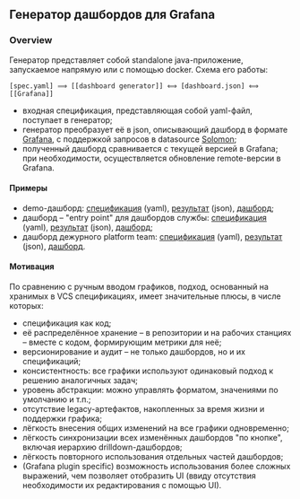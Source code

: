 ## Генератор дашбордов для Grafana 

### Overview

Генератор представляет собой standalone java-приложение, запускаемое напрямую или с помощью docker.
Схема его работы:

    [spec.yaml] ⟹ [[dashboard generator]] ⟺ [dashboard.json] ⟺ [[Grafana]]

* входная спецификация, представляющая собой yaml-файл, поступает в генератор;
* генератор преобразует её в json, описывающий дашборд в формате [Grafana](https://grafana.yandex-team.ru),
  с поддержкой запросов в datasource [Solomon](https://solomon.yandex-team.ru);
* полученный дашборд сравнивается с текущей версией в Grafana;
  при необходимости, осуществляется обновление remote-версии в Grafana.  

#### Примеры

- demo-дашборд:
  [спецификация](https://a.yandex-team.ru/arc/trunk/arcadia/cloud/java/dashboard/src/test/resources/dashboard/demo.yaml) (yaml),
  [результат](https://grafana.yandex-team.ru/d/XlF7fo_iz?editview=dashboard_json) (json),
  [дашборд](https://grafana.yandex-team.ru/d/XlF7fo_iz);
- дашборд – "entry point" для дашбордов службы:
  [спецификация](https://a.yandex-team.ru/arc/trunk/arcadia/cloud/java/dashboard/src/main/resources/dashboard/main.yaml) (yaml),
  [результат](https://grafana.yandex-team.ru/d/ycpMain?editview=dashboard_json) (json),
  [дашборд](https://grafana.yandex-team.ru/d/ycpMain); 
- дашборд дежурного platform team:
  [спецификация](https://a.yandex-team.ru/arc/trunk/arcadia/cloud/java/dashboard/src/main/resources/dashboard/duty/duty.yaml) (yaml),
  [результат](https://grafana.yandex-team.ru/d/ycpDuty?editview=dashboard_json) (json),
  [дашборд](https://grafana.yandex-team.ru/d/ycpDuty).

#### Мотивация

По сравнению с ручным вводом графиков, подход, основанный на хранимых в VCS спецификациях, имеет значительные плюсы, в числе которых:
- спецификация как код; 
- её распределённое хранение – в репозитории и на рабочих станциях – вместе с кодом, формирующим метрики для неё;
- версионирование и аудит – не только дашбордов, но и их спецификаций;
- консистентность: все графики используют одинаковый подход к решению аналогичных задач;
- уровень абстракции: можно управлять форматом, значениями по умолчанию и т.п.; 
- отсутствие legacy-артефактов, накопленных за время жизни и поддержки графика;
- лёгкость внесения общих изменений на все графики одновременно;
- лёгкость синхронизации всех изменённых дашбордов "по кнопке", включая иерархию drilldown-дашбордов;
- лёгкость повторного использования отдельных частей дашбордов; 
- (Grafana plugin specific) возможность использования более сложных выражений, чем позволяет отобразить UI
  (ввиду отсутствия необходимости их редактирования с помощью UI).
